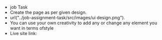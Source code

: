 * job Task
* Create the page as per given design.
* url("../job-assignment-task/src/images/ui design.png").
* You can use your own creativity to add any or change any element you want in terms ofstyle
* Live site link:  